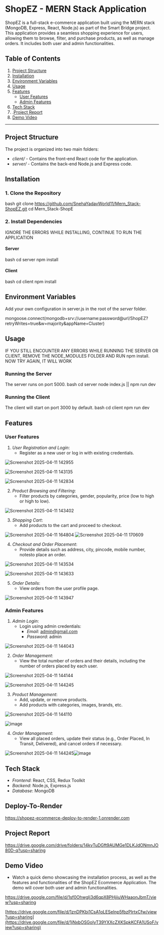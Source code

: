 # ShopEZ - MERN Stack Application

ShopEZ is a full-stack e-commerce application built using the MERN stack (MongoDB, Express, React, Node.js) as part of the Smart Bridge project. This application provides a seamless shopping experience for users, allowing them to browse, filter, and purchase products, as well as manage orders. It includes both user and admin functionalities.

## Table of Contents
1. [Project Structure](#project-structure)
2. [Installation](#installation)
3. [Environment Variables](#environment-variables)
4. [Usage](#usage)
5. [Features](#features)
   - [User Features](#user-features)
   - [Admin Features](#admin-features)
6. [Tech Stack](#tech-stack)
7. .[Project Report](#project-report)
8. [Demo Video](#demo-video)

---

## Project Structure

The project is organized into two main folders:
- *client/* - Contains the front-end React code for the application.
- *server/* - Contains the back-end Node.js and Express code.

## Installation

### 1. Clone the Repository
 bash
git clone https://github.com/SnehaYadavWorld11/Mern_Stack-ShopEZ.git
cd Mern_Stack-ShopE


### 2. Install Dependencies
IGNORE THE ERRORS WHILE INSTALLING, CONTINUE TO RUN THE APPLICATION
#### Server
 bash
cd server
npm install


#### Client
 bash
cd client
npm install


## Environment Variables

Add your own configuration in server.js in the root of the *server* folder. 

mongoose.connect(mongodb+srv://username:password@url/ShopEZ?retryWrites=true&w=majority&appName=Cluster)


## Usage
IF YOU STILL ENCOUNTER ANY ERRORS WHILE RUNNING THE SERVER OR CLIENT, REMOVE THE NODE_MODULES FOLDER AND RUN npm install. NOW TRY AGAIN, IT WILL WORK
### Running the Server
The server runs on port 5000.
 bash
cd server
node index.js || npm run dev


### Running the Client
The client will start on port 3000 by default.
 bash
cd client
npm run dev


## Features

### User Features
1. *User Registration and Login*:
   - Register as a new user or log in with existing credentials.
     
![Screenshot 2025-04-11 142955](https://github.com/user-attachments/assets/508ad3a0-6334-4e09-b2ba-b9338c30fd56)

![Screenshot 2025-04-11 143135](https://github.com/user-attachments/assets/adc9955b-619b-49eb-9b80-c19a0f006f3d)

![Screenshot 2025-04-11 142834](https://github.com/user-attachments/assets/2e4bfcdd-1343-45bc-9270-4f91321ec0e4)

2. *Product Browsing and Filtering*:
   - Filter products by categories, gender, popularity, price (low to high or high to low).
     
![Screenshot 2025-04-11 143402](https://github.com/user-attachments/assets/67dbaee7-13a6-48ee-ba5a-59ea050d6cd2)

3. *Shopping Cart*:
   - Add products to the cart and proceed to checkout.

![Screenshot 2025-04-11 164804](https://github.com/user-attachments/assets/85609028-bc6c-44ac-bcb2-465151a9ba5c)
![Screenshot 2025-04-11 170609](https://github.com/user-attachments/assets/136f11ff-c3bb-4dda-a278-861dd072d6de)

4. *Checkout and Order Placement*:
   - Provide details such as address, city, pincode, mobile number, notesto place an order.
     
![Screenshot 2025-04-11 143534](https://github.com/user-attachments/assets/a81295aa-db83-4cee-9596-78e293e220b6)

![Screenshot 2025-04-11 143633](https://github.com/user-attachments/assets/3b393591-da0a-43b3-b717-34533cfdf8de)

5. *Order Details*:
   - View orders from the user profile page.

![Screenshot 2025-04-11 143947](https://github.com/user-attachments/assets/abc996ef-efdb-4921-adf2-b89761228c9d)


### Admin Features
1. *Admin Login*:
   - Login using admin credentials:
     - *Email*: admin@gmail.com
     - *Password*: admin

![Screenshot 2025-04-11 144043](https://github.com/user-attachments/assets/9d1689e7-1457-4a11-b247-4472dde8741f)

2. *Order Management*:
   - View the total number of orders and their details, including the number of orders placed by each user.

![Screenshot 2025-04-11 144144](https://github.com/user-attachments/assets/6983805c-c3d8-43f1-a247-2431491adc39)

![Screenshot 2025-04-11 144245](https://github.com/user-attachments/assets/ae4b46a4-5309-4484-8934-3086603c26f6)


3. *Product Management*:
   - Add, update, or remove products.
   - Add products with categories, images, brands, etc.

![Screenshot 2025-04-11 144110](https://github.com/user-attachments/assets/70d43c2d-fb2d-4fba-9d36-4bc96edfde1f)

![image](https://github.com/user-attachments/assets/4b4df83d-5ff2-471f-869a-8019e9455a2e)

4. *Order Management*:
   - View all placed orders, update their status (e.g., Order Placed, In Transit, Delivered), and cancel orders if necessary.

![Screenshot 2025-04-11 144245](https://github.com/user-attachments/assets/b6387410-bd27-4c96-aeeb-8b28f5c170fc)![image](https://github.com/user-attachments/assets/e0a86630-c973-4c9f-8116-bbd0b5a69668)

## Tech Stack
- *Frontend*: React, CSS, Redux Toolkit
- *Backend*: Node.js, Express.js
- *Database*: MongoDB

## Deploy-To-Render
https://shopez-ecommerce-deploy-to-render-1.onrender.com

## Project Report
https://drive.google.com/drive/folders/14kvTuDGft9AUMGe1DLKJdONmnJO80D-q?usp=sharing

## Demo Video
- Watch a quick demo showcasing the installation process, as well as the features and functionalities of the ShopEZ Ecommerce Application. The demo will cover both user and admin functionalities.

https://drive.google.com/file/d/1sf0OhwgIi3d6qpX8PHjiiuWHaaonJbmT/view?usp=sharing

[https://drive.google.com/file/d/1znDPKbi1CsA1oLESelnp5fbzPIrtxCfw/view?usp=sharing](https://drive.google.com/file/d/1jNxbOSGoIyT39YXXcZXKSpkKCFA1USoF/view?usp=sharing)
